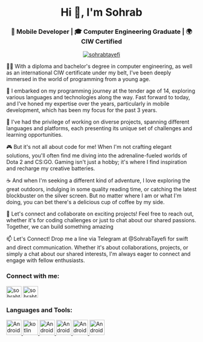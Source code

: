 <h1 align="center">Hi 👋, I'm Sohrab</h1>
<h3 align="center">
 📱 Mobile Developer | 🎓 Computer Engineering Graduate | 🌍 CIW Certified
</h3>

<p align="center">
  <a href="https://github.com/ryo-ma/github-profile-trophy"
    ><img
      src="https://github-profile-trophy.vercel.app/?username=sohrabtayefi"
      alt="sohrabtayefi"
  /></a>
</p>

👨‍💻 With a diploma and bachelor's degree in computer engineering, as well as an international CIW certificate under my belt, I've been deeply immersed in the world of programming from a young age.

🚀 I embarked on my programming journey at the tender age of 14, exploring various languages and technologies along the way. Fast forward to today, and I've honed my expertise over the years, particularly in mobile development, which has been my focus for the past 3 years.

💼 I've had the privilege of working on diverse projects, spanning different languages and platforms, each presenting its unique set of challenges and learning opportunities.

🎮 But it's not all about code for me! When I'm not crafting elegant solutions, you'll often find me diving into the adrenaline-fueled worlds of Dota 2 and CS:GO. Gaming isn't just a hobby; it's where I find inspiration and recharge my creative batteries.

☕ And when I'm seeking a different kind of adventure, I love exploring the great outdoors, indulging in some quality reading time, or catching the latest blockbuster on the silver screen. But no matter where I am or what I'm doing, you can bet there's a delicious cup of coffee by my side. 

🌟 Let's connect and collaborate on exciting projects! Feel free to reach out, whether it's for coding challenges or just to chat about our shared passions. Together, we can build something amazing

📫 Let's Connect! Drop me a line via Telegram at @SohrabTayefi for swift and direct communication. Whether it's about collaborations, projects, or simply a chat about our shared interests, I'm always eager to connect and engage with fellow enthusiasts.

<h3 align="left">Connect with me:</h3>
<p align="left">
  <a href="https://linkedin.com/in/sohrabtayefi" target="blank"
    ><img
      align="center"
      src="https://raw.githubusercontent.com/rahuldkjain/github-profile-readme-generator/master/src/images/icons/Social/linked-in-alt.svg"
      alt="sohrabtayefi"
      height="30"
      width="40"
  /></a>
  <a href="https://instagram.com/sohrabtayefi" target="blank"
    ><img
      align="center"
      src="https://raw.githubusercontent.com/rahuldkjain/github-profile-readme-generator/master/src/images/icons/Social/instagram.svg"
      alt="sohrabtayefi"
      height="30"
      width="40"
  /></a>
</p>

<h3 align="left">Languages and Tools:</h3>
<p align="left" class="tools">
  <a href="https://developer.android.com/" target="_blank" rel="noreferrer">
    <img
      src="https://raw.githubusercontent.com/rahuldkjain/github-profile-readme-generator/master/src/images/icons/MobileAppDevelopment/android.svg"
      alt="Android"
      width="40"
      height="40"
    />
  </a>
  <a href="https://kotlinlang.org/" target="_blank" rel="noreferrer">
    <img
      src="https://raw.githubusercontent.com/rahuldkjain/github-profile-readme-generator/master/src/images/icons/MobileAppDevelopment/kotlin.svg"
      alt="kotlin"
      width="40"
      height="40"
    />
  </a>
   </a>
  <a href="https://docs.oracle.com/en/java/" target="_blank" rel="noreferrer">
    <img
      src="https://raw.githubusercontent.com/rahuldkjain/github-profile-readme-generator/master/src/images/icons/ProgrammingLanguages/java.svg"
      alt="Android"
      width="40"
      height="40"
    />
  </a>
   <a href="https://docs.flutter.dev/" target="_blank" rel="noreferrer">
    <img
      src="https://raw.githubusercontent.com/rahuldkjain/github-profile-readme-generator/master/src/images/icons/MobileAppDevelopment/flutter.svg"
      alt="Android"
      width="40"
      height="40"
    />
  </a>
   <a href="https://dart.dev/" target="_blank" rel="noreferrer">
    <img
      src="https://raw.githubusercontent.com/rahuldkjain/github-profile-readme-generator/master/src/images/icons/MobileAppDevelopment/dart.svg"
      alt="Android"
      width="40"
      height="40"
    />
  </a>
  <a href="https://www.swift.org/" target="_blank" rel="noreferrer">
    <img
      src="https://raw.githubusercontent.com/rahuldkjain/github-profile-readme-generator/master/src/images/icons/ProgrammingLanguages/swift.svg"
      alt="Android"
      width="40"
      height="40"
    />
  </a>



